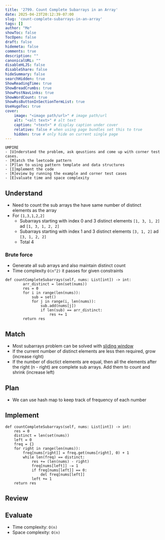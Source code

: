 ```yaml
---
title: '2799. Count Complete Subarrays in an Array'
date: 2025-04-23T20:12:39-07:00
slug: 'count-complete-subarrays-in-an-array'
tags: []
author: "Me"
showToc: false
TocOpen: false
draft: false
hidemeta: false
comments: true
description: ""
canonicalURL: ""
disableHLJS: false
disableShare: false
hideSummary: false
searchHidden: true
ShowReadingTime: true
ShowBreadCrumbs: true
ShowPostNavLinks: true
ShowWordCount: true
ShowRssButtonInSectionTermList: true
UseHugoToc: true
cover:
    image: "<image path/url>" # image path/url
    alt: "<alt text>" # alt text
    caption: "<text>" # display caption under cover
    relative: false # when using page bundles set this to true
    hidden: true # only hide on current single page
---
```


```
UMPIRE
- [U]nderstand the problem, ask qeustions and come up with corner test cases.
- [M]atch the leetcode pattern
- [P]lan to using pattern template and data structures
- [I]mplement the code
- [R]eview by running the example and corner test cases
- [E]valuate time and space complexity
```

## Understand

- Need to count the sub arrays the have same number of distinct elements as the array
- For `[1,3,1,2,2]`
    - Subarrays starting with index 0 and 3 distinct elements `[1, 3, 1, 2]` ad `[1, 3, 1, 2, 2]`
    - Subarrays starting with index 1 and 3 distinct elements `[3, 1, 2]` ad `[3, 1, 2, 2]`
    - Total 4

### Brute force

- Generate all sub arrays and also maintain distinct count
- Time complexity `O(n^2)` it passes for given constraints

```python3
def countCompleteSubarrays(self, nums: List[int]) -> int:
        arr_distinct = len(set(nums))
        res = 0
        for i in range(len(nums)):
            sub = set()
            for j in range(i, len(nums)):
                sub.add(nums[j])
                if len(sub) == arr_distinct:
                    res += 1
        return res
```

## Match

- Most subarrays problem can be solved with [sliding window](/posts/leetcode/leetcode-patterns/sliding-window)
- If the current number of distinct elements are less then required, grow (increase right)
- If the number of disctict elements are equal, then all the elements after the right (n - right) are complete sub arrays. Add them to count and shrink (increase left)

## Plan

- We can use hash map to keep track of frequency of each number

## Implement

```python3
def countCompleteSubarrays(self, nums: List[int]) -> int:
    res = 0
    distinct = len(set(nums))
    left = 0
    freq = {}
    for right in range(len(nums)):
        freq[nums[right]] = freq.get(nums[right], 0) + 1
        while len(freq) == distinct:
            res += (len(nums) - right)
            freq[nums[left]] -= 1
            if freq[nums[left]] == 0:
                del freq[nums[left]]
            left += 1
    return res
```

## Review

## Evaluate

- Time complexity: `O(n)`
- Space complexity: `O(n)`


